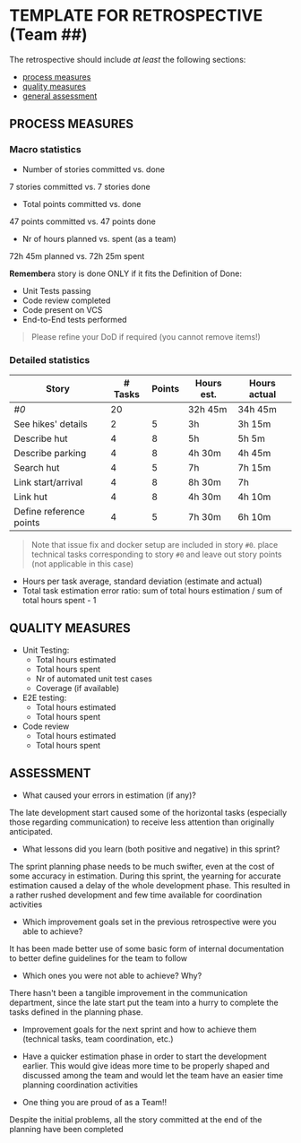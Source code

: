TEMPLATE FOR RETROSPECTIVE (Team ##)
=====================================

The retrospective should include _at least_ the following
sections:

- [process measures](#process-measures)
- [quality measures](#quality-measures)
- [general assessment](#assessment)

## PROCESS MEASURES 

### Macro statistics

- Number of stories committed vs. done 

7 stories committed vs. 7 stories done

- Total points committed vs. done 

47 points committed vs. 47 points done

- Nr of hours planned vs. spent (as a team)

72h 45m planned vs. 72h 25m spent

**Remember**a story is done ONLY if it fits the Definition of Done:
 
- Unit Tests passing
- Code review completed
- Code present on VCS
- End-to-End tests performed

> Please refine your DoD if required (you cannot remove items!) 

### Detailed statistics

| Story                   | # Tasks | Points | Hours est. | Hours actual |
| ----------------------- | ------- | ------ | ---------- | ------------ |
| _#0_                    | 20      |        | 32h 45m    | 34h 45m      |
| See hikes' details      | 2       | 5      | 3h         | 3h 15m       |
| Describe hut            | 4       | 8      | 5h         | 5h 5m        |
| Describe parking        | 4       | 8      | 4h 30m     | 4h 45m       |
| Search hut              | 4       | 5      | 7h         | 7h 15m       |
| Link start/arrival      | 4       | 8      | 8h 30m     | 7h           |
| Link hut                | 4       | 8      | 4h 30m     | 4h 10m       |
| Define reference points | 4       | 5      | 7h 30m     | 6h 10m       |
   

> Note that issue fix and docker setup are included in story `#0`.
> place technical tasks corresponding to story `#0` and leave out story points (not applicable in this case)

- Hours per task average, standard deviation (estimate and actual)
- Total task estimation error ratio: sum of total hours estimation / sum of total hours spent - 1

  
## QUALITY MEASURES 

- Unit Testing:
  - Total hours estimated
  - Total hours spent
  - Nr of automated unit test cases 
  - Coverage (if available)
- E2E testing:
  - Total hours estimated
  - Total hours spent
- Code review 
  - Total hours estimated 
  - Total hours spent
  


## ASSESSMENT

- What caused your errors in estimation (if any)?

The late development start caused some of the horizontal tasks (especially those regarding communication) to receive less attention than originally anticipated.

- What lessons did you learn (both positive and negative) in this sprint?

The sprint planning phase needs to be much swifter, even at the cost of some accuracy in estimation. During this sprint, the yearning for accurate estimation caused a delay of the whole development phase. This resulted in a rather rushed development and few time available for coordination activities

- Which improvement goals set in the previous retrospective were you able to achieve? 

It has been made better use of some basic form of internal documentation to better define guidelines for the team to follow 
  
- Which ones you were not able to achieve? Why?

There hasn't been a tangible improvement in the communication department, since the late start put the team into a hurry to complete the tasks defined in the planning phase.

- Improvement goals for the next sprint and how to achieve them (technical tasks, team coordination, etc.)

 - Have a quicker estimation phase in order to start the development earlier. This would give ideas more time to be properly shaped and discussed among the team and would let the team have an easier time planning coordination activities 

- One thing you are proud of as a Team!!

Despite the initial problems, all the story committed at the end of the planning have been completed